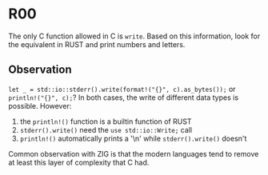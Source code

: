 # R00
The only C function allowed in C is `write`. Based on this information, look for the equivalent in RUST and print numbers and letters.

## Observation
`let _ = std::io::stderr().write(format!("{}", c).as_bytes());` or `println!("{}", c);`?
In both cases, the write of different data types is possible.
However:
1. the `println!()` function is a builtin function of RUST
2. `stderr().write()` need the `use std::io::Write;` call
3. `println!()` automatically prints a '\n' while `stderr().write()` doesn't

Common observation with ZIG is that the modern languages tend to remove at least this layer of complexity that C had.
